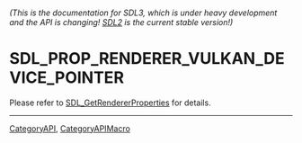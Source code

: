 ###### (This is the documentation for SDL3, which is under heavy development and the API is changing! [SDL2](https://wiki.libsdl.org/SDL2/) is the current stable version!)
# SDL_PROP_RENDERER_VULKAN_DEVICE_POINTER

Please refer to [SDL_GetRendererProperties](SDL_GetRendererProperties) for details.

----
[CategoryAPI](CategoryAPI), [CategoryAPIMacro](CategoryAPIMacro)

